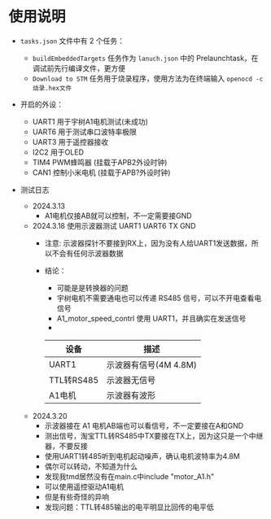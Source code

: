 # 使用说明

- `tasks.json` 文件中有 2 个任务：
    - `buildEmbeddedTargets` 任务作为 `lanuch.json` 中的 Prelaunchtask，在调试前先行编译文件，更方便
    - `Download to STM` 任务用于烧录程序，使用方法为在终端输入 `openocd -c 烧录.hex文件`


- 开启的外设：
  - UART1 用于宇树A1电机测试(未成功)
  - UART6 用于测试串口波特率极限
  - UART3 用于遥控器接收
  - I2C2 用于OLED
  - TIM4 PWM蜂鸣器 (挂载于APB2外设时钟)
  - CAN1 控制小米电机 (挂载于APB?外设时钟)

- 测试日志
  - 2024.3.13
    - A1电机仅接AB就可以控制，不一定需要接GND
  - 2024.3.18 使用示波器测试 UART1 UART6 TX GND
    - 注意: 示波器探针不要接到RX上，因为没有人给UART1发送数据，所以不会有任何示波器数据
    - 结论：
      - 可能是是转换器的问题
      - 宇树电机不需要通电也可以传递 RS485 信号，可以不开电查看电信号
      - A1_motor_speed_contrl 使用 UART1，并且确实在发送信号 
      - 
  
      | 设备 | 描述 |
      | --- | --- |
      | UART1 | 示波器有信号(4M 4.8M) |
      | TTL转RS485 | 示波器无信号 |
      | A1电机 | 示波器有波形 |
  - 2024.3.20 
    - 示波器接在 A1 电机AB端也可以看信号，不一定要接在A和GND
    - 测出信号，淘宝TTL转RS485中TX要接在TX上，因为这只是一个中继器，不要反接
    - 使用UART1转485听到电机起动噪声，确认电机波特率为4.8M
    - 偶尔可以转动，不知道为什么
    - 发现我tmd居然没有在main.c中include "motor_A1.h"
    - 可以使用遥控驱动A1电机
    - 但是有些奇怪的异响
    - 发现问题：TTL转485输出的电平明显比回传的电平低
